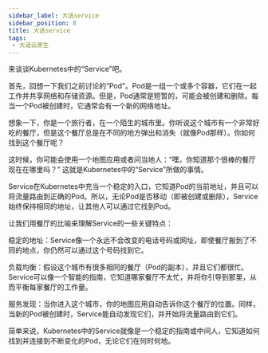 ```yaml
---
sidebar_label: 大话service
sidebar_position: 8
title: 大话service
tags:
 - 大话云原生
---
```


来谈谈Kubernetes中的“Service”吧。

首先，回想一下我们之前讨论的“Pod”。Pod是一组一个或多个容器，它们在一起工作并共享网络和存储资源。但是，Pod通常是短暂的，可能会被创建和删除。每当一个Pod被创建时，它通常会有一个新的网络地址。

想象一下，你是一个旅行者，在一个陌生的城市里。你听说这个城市有一个非常好吃的餐厅，但是这个餐厅总是在不同的地方弹出和消失（就像Pod那样）。你如何找到这个餐厅呢？

这时候，你可能会使用一个地图应用或者问当地人：“嘿，你知道那个很棒的餐厅现在在哪里吗？” 这就是Kubernetes中的“Service”所做的事情。

Service在Kubernetes中充当一个稳定的入口，它知道Pod的当前地址，并且可以将流量路由到正确的Pod。所以，无论Pod是否移动（即被创建或删除），Service始终保持相同的地址，让其他人可以通过它找到Pod。

让我们用餐厅的比喻来理解Service的一些关键特点：

稳定的地址：Service像一个永远不会改变的电话号码或网址，即使餐厅搬到了不同的地点，你仍然可以通过这个号码找到它。

负载均衡：假设这个城市有很多相同的餐厅（Pod的副本），并且它们都很忙。Service可以像一个智能的指南，它知道哪家餐厅不太忙，并将你引导到那里，从而平衡每家餐厅的工作量。

服务发现：当你进入这个城市，你的地图应用自动告诉你这个餐厅的位置。同样，当新的Pod被创建时，Service能自动发现它们，并开始将流量路由到它们。

简单来说，Kubernetes中的Service就像是一个稳定的指南或中间人，它知道如何找到并连接到不断变化的Pod，无论它们在何时何地。